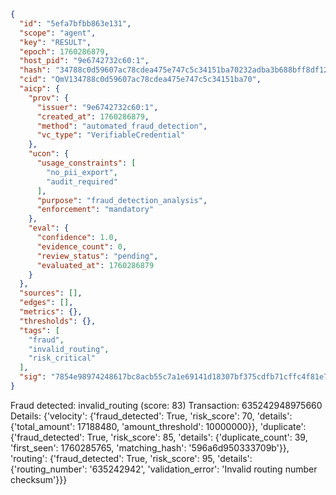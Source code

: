 ```json
{
  "id": "5efa7bfbb863e131",
  "scope": "agent",
  "key": "RESULT",
  "epoch": 1760286879,
  "host_pid": "9e6742732c60:1",
  "hash": "34788c0d59607ac78cdea475e747c5c34151ba70232adba3b688bff8df120e94",
  "cid": "QmV134788c0d59607ac78cdea475e747c5c34151ba70",
  "aicp": {
    "prov": {
      "issuer": "9e6742732c60:1",
      "created_at": 1760286879,
      "method": "automated_fraud_detection",
      "vc_type": "VerifiableCredential"
    },
    "ucon": {
      "usage_constraints": [
        "no_pii_export",
        "audit_required"
      ],
      "purpose": "fraud_detection_analysis",
      "enforcement": "mandatory"
    },
    "eval": {
      "confidence": 1.0,
      "evidence_count": 0,
      "review_status": "pending",
      "evaluated_at": 1760286879
    }
  },
  "sources": [],
  "edges": [],
  "metrics": {},
  "thresholds": {},
  "tags": [
    "fraud",
    "invalid_routing",
    "risk_critical"
  ],
  "sig": "7854e98974248617bc8acb55c7a1e69141d18307bf375cdfb71cffc4f81e7f48"
}
```

Fraud detected: invalid_routing (score: 83)
Transaction: 635242948975660
Details: {'velocity': {'fraud_detected': True, 'risk_score': 70, 'details': {'total_amount': 17188480, 'amount_threshold': 10000000}}, 'duplicate': {'fraud_detected': True, 'risk_score': 85, 'details': {'duplicate_count': 39, 'first_seen': 1760285765, 'matching_hash': '596a6d950333709b'}}, 'routing': {'fraud_detected': True, 'risk_score': 95, 'details': {'routing_number': '635242942', 'validation_error': 'Invalid routing number checksum'}}}